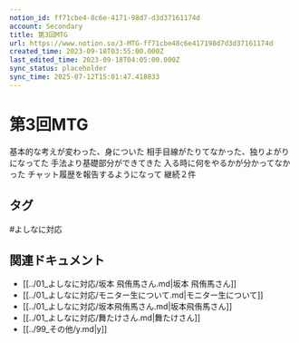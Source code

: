 ```yaml
---
notion_id: ff71cbe4-8c6e-4171-98d7-d3d37161174d
account: Secondary
title: 第3回MTG
url: https://www.notion.so/3-MTG-ff71cbe48c6e417198d7d3d37161174d
created_time: 2023-09-18T03:55:00.000Z
last_edited_time: 2023-09-18T04:05:00.000Z
sync_status: placeholder
sync_time: 2025-07-12T15:01:47.418833
---
```

# 第3回MTG

基本的な考えが変わった、身についた
相手目線がたりてなかった、独りよがりになってた
手法より基礎部分ができてきた
入る時に何をやるかが分かってなかった
チャット履歴を報告するようになって
継続２件

## タグ

#よしなに対応 

## 関連ドキュメント

- [[../01_よしなに対応/坂本 飛侑馬さん.md|坂本 飛侑馬さん]]
- [[../01_よしなに対応/モニター生について.md|モニター生について]]
- [[../01_よしなに対応/坂本飛侑馬さん.md|坂本飛侑馬さん]]
- [[../01_よしなに対応/舞たけさん.md|舞たけさん]]
- [[../99_その他/y.md|y]]
